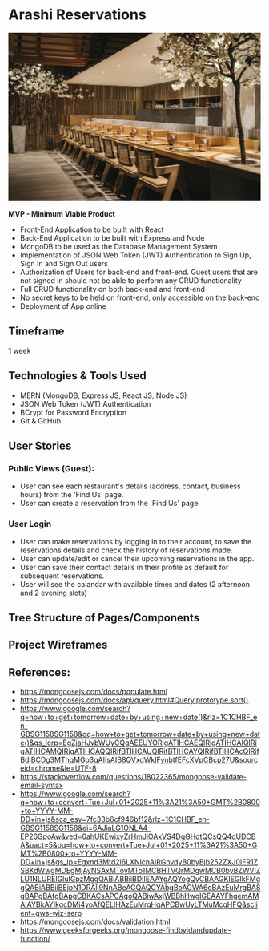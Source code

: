 # Arashi Reservations

![Title Image](./images/titleImg.jpg)

**MVP - Minimum Viable Product**

- Front-End Application to be built with React
- Back-End Application to be built with Express and Node
- MongoDB to be used as the Database Management System
- Implementation of JSON Web Token (JWT) Authentication to Sign Up, Sign In and Sign Out users
- Authorization of Users for back-end and front-end. Guest users that are not signed in should not be able to perform any CRUD functionality
- Full CRUD functionality on both back-end and front-end
- No secret keys to be held on front-end, only accessible on the back-end
- Deployment of App online

## Timeframe

1 week

## Technologies & Tools Used

- MERN (MongoDB, Express JS, React JS, Node JS)
- JSON Web Token (JWT) Authentication
- BCrypt for Password Encryption
- Git & GitHub

## User Stories

### Public Views (Guest):
- User can see each restaurant's details (address, contact, business hours) from the 'Find Us' page.
- User can create a reservation from the 'Find Us' page.

### User Login
- User can make reservations by logging in to their account, to save the reservations details and check the history of reservations made.
- User can update/edit or cancel their upcoming reservations in the app.
- User can save their contact details in their profile as default for subsequent reservations.
- User will see the calandar with available times and dates (2 afternoon and 2 evening slots)

## Tree Structure of Pages/Components

## Project Wireframes

## References:

- https://mongoosejs.com/docs/populate.html
- https://mongoosejs.com/docs/api/query.html#Query.prototype.sort()
- https://www.google.com/search?q=how+to+get+tomorrow+date+by+using+new+date()&rlz=1C1CHBF_en-GBSG1158SG1158&oq=how+to+get+tomorrow+date+by+using+new+date()&gs_lcrp=EgZjaHJvbWUyCQgAEEUYORigATIHCAEQIRigATIHCAIQIRigATIHCAMQIRigATIHCAQQIRifBTIHCAUQIRifBTIHCAYQIRifBTIHCAcQIRifBdIBCDg3MThqMGo3qAIIsAIB8QVxdWkIFynbtfEFcXVpCBcp27U&sourceid=chrome&ie=UTF-8
- https://stackoverflow.com/questions/18022365/mongoose-validate-email-syntax
- https://www.google.com/search?q=how+to+convert+Tue+Jul+01+2025+11%3A21%3A50+GMT%2B0800+to+YYYY-MM-DD+in+js&sca_esv=7fc33b6cf946bf12&rlz=1C1CHBF_en-GBSG1158SG1158&ei=6AJiaLG1ONLA4-EP26GpoAw&ved=0ahUKEwixyZrHmJiOAxVS4DgGHdtQCsQQ4dUDCBA&uact=5&oq=how+to+convert+Tue+Jul+01+2025+11%3A21%3A50+GMT%2B0800+to+YYYY-MM-DD+in+js&gs_lp=Egxnd3Mtd2l6LXNlcnAiRGhvdyB0byBjb252ZXJ0IFR1ZSBKdWwgMDEgMjAyNSAxMToyMTo1MCBHTVQrMDgwMCB0byBZWVlZLU1NLUREIGluIGpzMggQABiABBiiBDIIEAAYgAQYogQyCBAAGKIEGIkFMggQABiABBiiBEjpN1DRAli9NnABeAGQAQCYAbgBoAGWA6oBAzEuMrgBA8gBAPgBAfgBApgCBKACsAPCAgoQABiwAxjWBBhHwgIGEAAYFhgemAMAiAYBkAYIkgcDMi4yoAfQELIHAzEuMrgHqAPCBwUyLTMuMcgHFQ&sclient=gws-wiz-serp
- https://mongoosejs.com/docs/validation.html
- https://www.geeksforgeeks.org/mongoose-findbyidandupdate-function/
